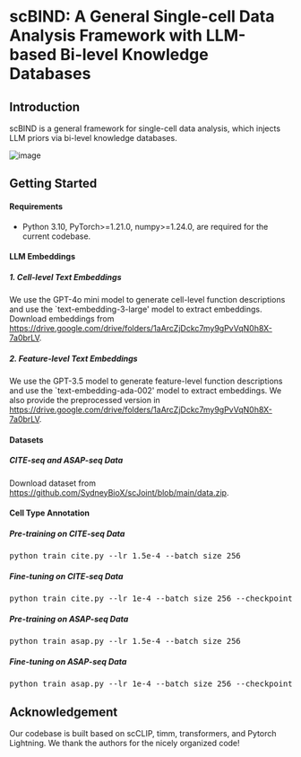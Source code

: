 # scBIND: A General Single-cell Data Analysis Framework with LLM-based Bi-level Knowledge Databases

## Introduction
scBIND is a general framework for single-cell data analysis, which injects LLM priors via bi-level knowledge databases.

![image](https://github.com/zfkarl/scBIND/blob/master/imgs/scBIND.png)

## Getting Started
#### Requirements
- Python 3.10, PyTorch>=1.21.0,  numpy>=1.24.0, are required for the current codebase.

#### LLM Embeddings
##### 1. Cell-level Text Embeddings
We use the GPT-4o mini model to generate cell-level function descriptions and use the `text-embedding-3-large' model to extract embeddings. Download embeddings from https://drive.google.com/drive/folders/1aArcZjDckc7my9gPvVqN0h8X-7a0brLV.

##### 2. Feature-level Text Embeddings 
We use the GPT-3.5 model to generate feature-level function descriptions and use the `text-embedding-ada-002' model to extract embeddings. We also provide the preprocessed version in https://drive.google.com/drive/folders/1aArcZjDckc7my9gPvVqN0h8X-7a0brLV.

#### Datasets
##### CITE-seq and ASAP-seq Data 
Download dataset from https://github.com/SydneyBioX/scJoint/blob/main/data.zip.

#### Cell Type Annotation 
##### Pre-training on CITE-seq Data 
<pre>python train_cite.py --lr 1.5e-4 --batch_size 256 </pre> 

##### Fine-tuning on CITE-seq Data 
<pre>python train_cite.py --lr 1e-4 --batch_size 256 --checkpoint `your pre-trained checkpoint' </pre> 

##### Pre-training on ASAP-seq Data 
<pre>python train_asap.py --lr 1.5e-4 --batch_size 256 </pre> 

##### Fine-tuning on ASAP-seq Data 
<pre>python train_asap.py --lr 1e-4 --batch_size 256 --checkpoint `your pre-trained checkpoint' </pre> 

## Acknowledgement
Our codebase is built based on scCLIP, timm, transformers, and Pytorch Lightning. We thank the authors for the nicely organized code!
